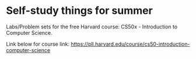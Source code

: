 # Self-study things for summer

Labs/Problem sets for the free Harvard course: CS50x - Introduction to Computer Science.

Link below for course link:
https://pll.harvard.edu/course/cs50-introduction-computer-science
